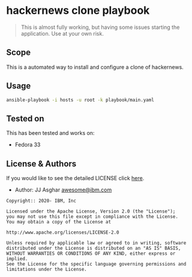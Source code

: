 # hackernews clone playbook

> This is almost fully working, but having some issues starting the application. Use at your own risk.

## Scope

This is a automated way to install and configure a clone of hackernews.

## Usage

```bash
ansible-playbook -i hosts -u root -k playbook/main.yaml
```

## Tested on

This has been tested and works on:
- Fedora 33

## License & Authors

If you would like to see the detailed LICENSE click [here](./LICENSE).

- Author: JJ Asghar <awesome@ibm.com>

```text
Copyright:: 2020- IBM, Inc

Licensed under the Apache License, Version 2.0 (the "License");
you may not use this file except in compliance with the License.
You may obtain a copy of the License at

http://www.apache.org/licenses/LICENSE-2.0

Unless required by applicable law or agreed to in writing, software
distributed under the License is distributed on an "AS IS" BASIS,
WITHOUT WARRANTIES OR CONDITIONS OF ANY KIND, either express or implied.
See the License for the specific language governing permissions and
limitations under the License.
```
